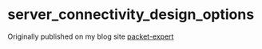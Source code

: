 # server_connectivity_design_options
Originally published on my blog site [packet-expert](https://packet-expert.org/2016/10/14/blade-chassis-to-end-of-row-swithces-connectivity-high-availability-option/)
